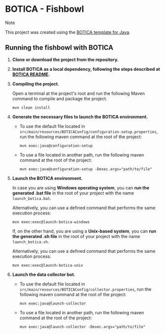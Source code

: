 # BOTICA - Fishbowl

> [!NOTE]
> This project was created using the [BOTICA template for Java](https://github.com/migromarj/BOTICA-java-template).

## Running the fishbowl with BOTICA

1. **Clone or download the project from the repository.**

2. **Install BOTICA as a local dependency, following the steps described at [BOTICA README](https://github.com/migromarj/BOTICA#installing-botica-as-a-local-dependency).**

3. **Compiling the project.**

    Open a terminal at the project's root and run the following Maven command to compile and package the project.
    ```
    mvn clean install
    ```

4. **Generate the necessary files to launch the BOTICA environment.**

    - To use the default file located in `src/main/resources/BOTICAConfig/configuration-setup.properties`, run the following maven command at the root of the project:
        ```
        mvn exec:java@configuration-setup
        ```
    - To use a file located in another path, run the following maven command at the root of the project:
        ```
        mvn exec:java@configuration-setup -Dexec.args="path/to/file"
        ```

5. **Launch the BOTICA environment.**

    In case you are using **Windows operating system**, you can **run the generated .bat file** in the root of your project with the name `launch_botica.bat`.

    Alternatively, you can use a defined command that performs the same execution process:

    ```
    mvn exec:exec@launch-botica-windows
    ```
    
    If, on the other hand, you are using a **Unix-based system**, you can **run the generated .sh file** in the root of your project with the name `launch_botica.sh`.

    Alternatively, you can use a defined command that performs the same execution process:
    
    ```
    mvn exec:exec@launch-botica-unix
    ```

6. **Launch the data collector bot.**

   - To use the default file located in `src/main/resources/BOTICAConfig/collector.properties`, run the following maven command at the root of the project:
       ```
       mvn exec:java@launch-collector
       ```
   - To use a file located in another path, run the following maven command at the root of the project:
       ```
       mvn exec:java@launch-collector -Dexec.args="path/to/file"
       ```
